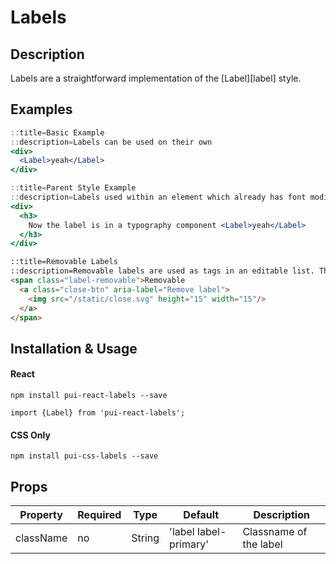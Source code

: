 # Labels

## Description

Labels are a straightforward implementation of the [Label][label] style.

## Examples

```jsx
::title=Basic Example
::description=Labels can be used on their own
<div>
  <Label>yeah</Label>
</div>
```

```jsx
::title=Parent Style Example
::description=Labels used within an element which already has font modifier styles will use the parents' styling. For example:
<div>
  <h3>
    Now the label is in a typography component <Label>yeah</Label>
  </h3>
</div>
```

```html
::title=Removable Labels
::description=Removable labels are used as tags in an editable list. The user will either enter text or select content (i.e.: a dropdown item), and it will be styled as a removable label (most likely in a list). Developers who use these labels must implement the close functionality for when the user clicks the close button.
<span class="label-removable">Removable
  <a class="close-btn" aria-label="Remove label">
    <img src="/static/close.svg" height="15" width="15"/>
  </a>
</span>
```

## Installation & Usage

#### React
`npm install pui-react-labels --save`

`import {Label} from 'pui-react-labels';`

#### CSS Only
`npm install pui-css-labels --save`

## Props

Property | Required | Type | Default | Description
---------|----------|------|---------|------------
className | no | String | 'label label-primary' | Classname of the label